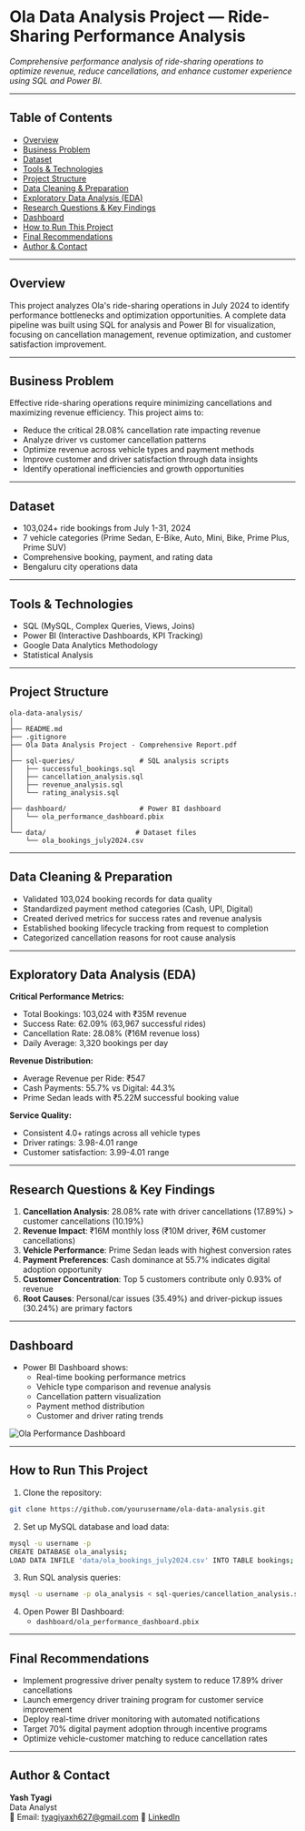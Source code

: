 #  Ola Data Analysis Project — Ride-Sharing Performance Analysis

_Comprehensive performance analysis of ride-sharing operations to optimize revenue, reduce cancellations, and enhance customer experience using SQL and Power BI._

---

##  Table of Contents
- <a href="#overview">Overview</a>
- <a href="#business-problem">Business Problem</a>
- <a href="#dataset">Dataset</a>
- <a href="#tools--technologies">Tools & Technologies</a>
- <a href="#project-structure">Project Structure</a>
- <a href="#data-cleaning--preparation">Data Cleaning & Preparation</a>
- <a href="#exploratory-data-analysis-eda">Exploratory Data Analysis (EDA)</a>
- <a href="#research-questions--key-findings">Research Questions & Key Findings</a>
- <a href="#dashboard">Dashboard</a>
- <a href="#how-to-run-this-project">How to Run This Project</a>
- <a href="#final-recommendations">Final Recommendations</a>
- <a href="#author--contact">Author & Contact</a>

---
<h2><a class="anchor" id="overview"></a>Overview</h2>

This project analyzes Ola's ride-sharing operations in July 2024 to identify performance bottlenecks and optimization opportunities. A complete data pipeline was built using SQL for analysis and Power BI for visualization, focusing on cancellation management, revenue optimization, and customer satisfaction improvement.

---
<h2><a class="anchor" id="business-problem"></a>Business Problem</h2>

Effective ride-sharing operations require minimizing cancellations and maximizing revenue efficiency. This project aims to:
- Reduce the critical 28.08% cancellation rate impacting revenue
- Analyze driver vs customer cancellation patterns
- Optimize revenue across vehicle types and payment methods
- Improve customer and driver satisfaction through data insights
- Identify operational inefficiencies and growth opportunities

---
<h2><a class="anchor" id="dataset"></a>Dataset</h2>

- 103,024+ ride bookings from July 1-31, 2024
- 7 vehicle categories (Prime Sedan, E-Bike, Auto, Mini, Bike, Prime Plus, Prime SUV)
- Comprehensive booking, payment, and rating data
- Bengaluru city operations data

---

<h2><a class="anchor" id="tools--technologies"></a>Tools & Technologies</h2>

- SQL (MySQL, Complex Queries, Views, Joins)
- Power BI (Interactive Dashboards, KPI Tracking)
- Google Data Analytics Methodology
- Statistical Analysis

---
<h2><a class="anchor" id="project-structure"></a>Project Structure</h2>

```
ola-data-analysis/
│
├── README.md
├── .gitignore
├── Ola Data Analysis Project - Comprehensive Report.pdf
│
├── sql-queries/                # SQL analysis scripts
│   ├── successful_bookings.sql
│   ├── cancellation_analysis.sql
│   ├── revenue_analysis.sql
│   └── rating_analysis.sql
│
├── dashboard/                  # Power BI dashboard
│   └── ola_performance_dashboard.pbix
│
└── data/                      # Dataset files
    └── ola_bookings_july2024.csv
```

---
<h2><a class="anchor" id="data-cleaning--preparation"></a>Data Cleaning & Preparation</h2>

- Validated 103,024 booking records for data quality
- Standardized payment method categories (Cash, UPI, Digital)
- Created derived metrics for success rates and revenue analysis
- Established booking lifecycle tracking from request to completion
- Categorized cancellation reasons for root cause analysis

---
<h2><a class="anchor" id="exploratory-data-analysis-eda"></a>Exploratory Data Analysis (EDA)</h2>

**Critical Performance Metrics:**
- Total Bookings: 103,024 with ₹35M revenue
- Success Rate: 62.09% (63,967 successful rides)
- Cancellation Rate: 28.08% (₹16M revenue loss)
- Daily Average: 3,320 bookings per day

**Revenue Distribution:**
- Average Revenue per Ride: ₹547
- Cash Payments: 55.7% vs Digital: 44.3%
- Prime Sedan leads with ₹5.22M successful booking value

**Service Quality:**
- Consistent 4.0+ ratings across all vehicle types
- Driver ratings: 3.98-4.01 range
- Customer satisfaction: 3.99-4.01 range

---
<h2><a class="anchor" id="research-questions--key-findings"></a>Research Questions & Key Findings</h2>

1. **Cancellation Analysis**: 28.08% rate with driver cancellations (17.89%) > customer cancellations (10.19%)
2. **Revenue Impact**: ₹16M monthly loss (₹10M driver, ₹6M customer cancellations)
3. **Vehicle Performance**: Prime Sedan leads with highest conversion rates
4. **Payment Preferences**: Cash dominance at 55.7% indicates digital adoption opportunity
5. **Customer Concentration**: Top 5 customers contribute only 0.93% of revenue
6. **Root Causes**: Personal/car issues (35.49%) and driver-pickup issues (30.24%) are primary factors

---
<h2><a class="anchor" id="dashboard"></a>Dashboard</h2>

- Power BI Dashboard shows:
  - Real-time booking performance metrics
  - Vehicle type comparison and revenue analysis
  - Cancellation pattern visualization
  - Payment method distribution
  - Customer and driver rating trends

![Ola Performance Dashboard](images/dashboard.png)

---
<h2><a class="anchor" id="how-to-run-this-project"></a>How to Run This Project</h2>

1. Clone the repository:
```bash
git clone https://github.com/yourusername/ola-data-analysis.git
```
2. Set up MySQL database and load data:
```bash
mysql -u username -p
CREATE DATABASE ola_analysis;
LOAD DATA INFILE 'data/ola_bookings_july2024.csv' INTO TABLE bookings;
```
3. Run SQL analysis queries:
```bash
mysql -u username -p ola_analysis < sql-queries/cancellation_analysis.sql
```
4. Open Power BI Dashboard:
   - `dashboard/ola_performance_dashboard.pbix`

---
<h2><a class="anchor" id="final-recommendations"></a>Final Recommendations</h2>

- Implement progressive driver penalty system to reduce 17.89% driver cancellations
- Launch emergency driver training program for customer service improvement
- Deploy real-time driver monitoring with automated notifications
- Target 70% digital payment adoption through incentive programs
- Optimize vehicle-customer matching to reduce cancellation rates

---
<h2><a class="anchor" id="author--contact"></a>Author & Contact</h2>

**Yash Tyagi**  
Data Analyst  
📧 Email: tyagiyaxh627@gmail.com
🔗 [LinkedIn](https://www.linkedin.com/in/yash-tyagi-9a38b1350/)
